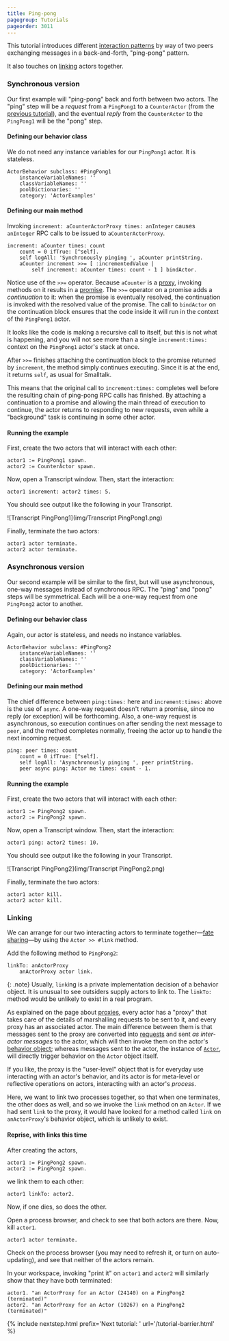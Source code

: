 ```yaml
---
title: Ping-pong
pagegroup: Tutorials
pageorder: 3011
---
```


This tutorial introduces different
[interaction patterns](proxies.html#interaction-patterns) by way of
two peers exchanging messages in a back-and-forth, "ping-pong"
pattern.

It also touches on [linking](links-and-monitors.html) actors together.

### Synchronous version

Our first example will "ping-pong" back and forth between two actors.
The "ping" step will be a *request* from a `PingPong1` to a
`CounterActor` (from the [previous tutorial](tutorial-counter.html)),
and the eventual *reply* from the `CounterActor` to the `PingPong1`
will be the "pong" step.

#### Defining our behavior class

We do not need any instance variables for our `PingPong1` actor. It is
stateless.

```smalltalk
ActorBehavior subclass: #PingPong1
    instanceVariableNames: ''
    classVariableNames: ''
    poolDictionaries: ''
    category: 'ActorExamples'
```

#### Defining our main method

Invoking `increment: aCounterActorProxy times: anInteger` causes
`anInteger` RPC calls to be issued to `aCounterActorProxy`.

```smalltalk
increment: aCounter times: count
    count = 0 ifTrue: [^self].
    self logAll: 'Synchronously pinging ', aCounter printString.
    aCounter increment >>= [ :incrementedValue |
        self increment: aCounter times: count - 1 ] bindActor.
```

Notice use of the `>>=` operator. Because `aCounter` is a
[proxy](proxies.html), invoking methods on it results in a
[promise](promises.html). The `>>=` operator on a promise adds a
*continuation* to it: when the promise is eventually resolved, the
continuation is invoked with the resolved value of the promise. The
call to `bindActor` on the continuation block ensures that the code
inside it will run in the context of the `PingPong1` actor.

It looks like the code is making a recursive call to itself, but this
is not what is happening, and you will not see more than a single
`increment:times:` context on the `PingPong1` actor's stack at once.

After `>>=` finishes attaching the continuation block to the promise
returned by `increment`, the method simply continues executing. Since
it is at the end, it returns `self`, as usual for Smalltalk.

This means that the original call to `increment:times:` completes well
before the resulting chain of ping-pong RPC calls has finished. By
attaching a continuation to a promise and allowing the main thread of
execution to continue, the actor returns to responding to new
requests, even while a "background" task is continuing in some other
actor.

#### Running the example

First, create the two actors that will interact with each other:

```smalltalk
actor1 := PingPong1 spawn.
actor2 := CounterActor spawn.
```

Now, open a Transcript window. Then, start the interaction:

```smalltalk
actor1 increment: actor2 times: 5.
```

You should see output like the following in your Transcript.

![Transcript PingPong1](img/Transcript PingPong1.png)

Finally, terminate the two actors:

```smalltalk
actor1 actor terminate.
actor2 actor terminate.
```

### Asynchronous version

Our second example will be similar to the first, but will use
asynchronous, one-way messages instead of synchronous RPC. The "ping"
and "pong" steps will be symmetrical. Each will be a one-way request
from one `PingPong2` actor to another.

#### Defining our behavior class

Again, our actor is stateless, and needs no instance variables.

```smalltalk
ActorBehavior subclass: #PingPong2
    instanceVariableNames: ''
    classVariableNames: ''
    poolDictionaries: ''
    category: 'ActorExamples'
```

#### Defining our main method

The chief difference between `ping:times:` here and `increment:times:`
above is the use of `async`. A one-way request doesn't return a
promise, since no reply (or exception) will be forthcoming. Also, a
one-way request is asynchronous, so execution continues on after
sending the next message to `peer`, and the method completes normally,
freeing the actor up to handle the next incoming request.

```smalltalk
ping: peer times: count
    count = 0 ifTrue: [^self].
    self logAll: 'Asynchronously pinging ', peer printString.
    peer async ping: Actor me times: count - 1.
```

#### Running the example

First, create the two actors that will interact with each other:

```smalltalk
actor1 := PingPong2 spawn.
actor2 := PingPong2 spawn.
```

Now, open a Transcript window. Then, start the interaction:

```smalltalk
actor1 ping: actor2 times: 10.
```

You should see output like the following in your Transcript.

![Transcript PingPong2](img/Transcript PingPong2.png)

Finally, terminate the two actors:

```smalltalk
actor1 actor kill.
actor2 actor kill.
```

### Linking

We can arrange for our two interacting actors to terminate
together—[fate sharing](links-and-monitors.html#handling-link-activation)—by
using the `Actor >> #link` method.

Add the following method to `PingPong2`:

```smalltalk
linkTo: anActorProxy
    anActorProxy actor link.
```

{: .note}
Usually, `link`ing is a private implementation decision of a behavior
object. It is unusual to see outsiders supply actors to link to. The
`linkTo:` method would be unlikely to exist in a real program.

As explained on the page about
[proxies](proxies.html#switching-between-an-actor-and-its-actorproxy),
every actor has a "proxy" that takes care of the details of
marshalling requests to be sent to it, and every proxy has an
associated actor. The main difference between them is that messages
sent to the proxy are converted into [requests](requests.html) and
sent *as inter-actor messages* to the actor, which will then invoke
them on the actor's [behavior object](behaviors.html); whereas
messages sent to the actor, the instance of [`Actor`](processes.html),
will directly trigger behavior on the `Actor` object itself.

If you like, the proxy is the "user-level" object that is for everyday
use interacting with an actor's behavior, and its actor is for
meta-level or reflective operations on actors, interacting with an
actor's *process*.

Here, we want to link two processes together, so that when one
terminates, the other does as well, and so we invoke the `link` method
on an `Actor`. If we had sent `link` to the proxy, it would have
looked for a method called `link` on `anActorProxy`'s behavior object,
which is unlikely to exist.

#### Reprise, with links this time

After creating the actors,

```smalltalk
actor1 := PingPong2 spawn.
actor2 := PingPong2 spawn.
```

we link them to each other:

```smalltalk
actor1 linkTo: actor2.
```

Now, if one dies, so does the other.

Open a process browser, and check to see that both actors are there.
Now, kill `actor1`.

```smalltalk
actor1 actor terminate.
```

Check on the process browser (you may need to refresh it, or turn on
auto-updating), and see that neither of the actors remain.

In your workspace, invoking "print it" on `actor1` and `actor2` will
similarly show that they have both terminated:

```smalltalk
actor1. "an ActorProxy for an Actor (24140) on a PingPong2 (terminated)"
actor2. "an ActorProxy for an Actor (10267) on a PingPong2 (terminated)"
```

{% include nextstep.html prefix='Next tutorial: ' url='/tutorial-barrier.html' %}
